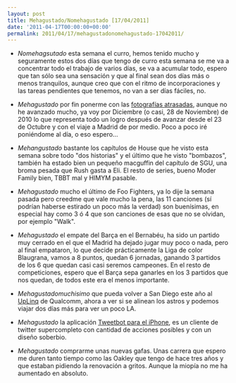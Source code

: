 ```yaml
---
layout: post
title: Mehagustado/Nomehagustado [17/04/2011]
date: '2011-04-17T00:00:00+00:00'
permalink: 2011/04/17/mehagustadonomehagustado-17042011/
---
```

- *Nomehagsutado* esta semana el curro, hemos tenido mucho y seguramente estos dos días que tengo de curro esta semana se me va a concentrar todo el trabajo de varios días, se va a acumular todo, espero que tan sólo sea una sensación y que al final sean dos días más o menos tranquilos, aunque creo que con el ritmo de incorporaciones y las tareas pendientes que tenemos, no van a ser días fáciles, no.

- *Mehagustado* por fin ponerme con las [fotografías atrasadas](http://www.flickr.com/photos/savior1980/), aunque no he avanzado mucho, ya voy por Diciembre (o casi, 28 de Noviembre) de 2010 lo que representa todo un logro después de avanzar desde el 23 de Octubre y con el viaje a Madrid de por medio. Poco a poco iré poniéndome al día, o eso espero...

- *Mehangustado* bastante los capítulos de House que he visto esta semana sobre todo "dos historias" y el último que he visto "bombazos", también ha estado bien un pequeño macguffin del capítulo de SGU, una broma pesada que Rush gasta a Eli. El resto de series, bueno Moder Family bien, TBBT mal y HIMYM pasable.

- *Mehagustado* mucho el último de Foo Fighters, ya lo dije la semana pasada pero creedme que vale mucho la pena, las 11 canciones (sí podrían haberse estirado un poco más la verdad) son buenísimas, en especial hay como 3 ó 4 que son canciones de esas que no se olvidan, por ejemplo "Walk".

- *Mehagustado* el empate del Barça en el Bernabéu, ha sido un partido muy cerrado en el que el Madrid ha dejado jugar muy poco o nada, pero al final empataron, lo que decide prácticamente la Liga de color Blaugrana, vamos a 8 puntos, quedan 6 jornadas, ganando 3 partidos de los 6 que quedan casi casi seremos campeones. En el resto de competiciones, espero que el Barça sepa ganarles en los 3 partidos que nos quedan, de todos este era el menos importante.

- *Mehagustadomuchisimo* que pueda volver a San Diego este año al [UpLinq](http://www.uplinq.com/) de Qualcomm, ahora a ver si se alinean los astros y podemos viajar dos días más para ver un poco LA.

- *Mehagustado* la aplicación [Tweetbot para el iPhone](http://tapbots.com/software/tweetbot/), es un cliente de twitter supercompleto con cantidad de acciones posibles y con un diseño soberbio.

- *Mehagustado* comprarme unas nuevas gafas. Unas carrera que espero me duren tanto tiempo como las Oakley que tengo de hace tres años y que estaban pidiendo la renovación a gritos. Aunque la miopía no me ha aumentado en absoluto.
